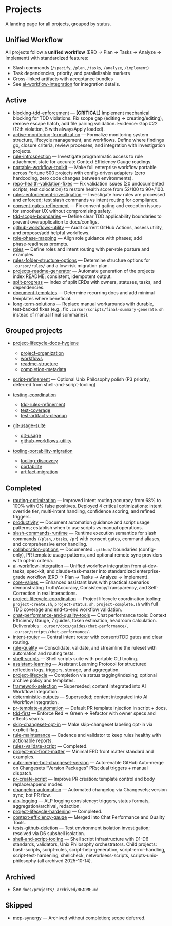 # Projects

A landing page for all projects, grouped by status.

## Unified Workflow

All projects follow a **unified workflow** (ERD → Plan → Tasks → Analyze → Implement) with standardized features:

- Slash commands (`/specify`, `/plan`, `/tasks`, `/analyze`, `/implement`)
- Task dependencies, priority, and parallelizable markers
- Cross-linked artifacts with acceptance bundles
- See [ai-workflow-integration](_archived/2025/ai-workflow-integration/erd.md) for integration details.

## Active

- [blocking-tdd-enforcement](./blocking-tdd-enforcement/erd.md) — **[CRITICAL]** Implement mechanical blocking for TDD violations. Fix scope gap (editing → creating/editing), remove escape hatch, add file pairing validation. Evidence: Gap #22 (12th violation, 5 with alwaysApply loaded).
- [active-monitoring-formalization](./active-monitoring-formalization/erd.md) — Formalize monitoring system structure, lifecycle management, and workflows. Define where findings go, closure criteria, review processes, and integration with investigation projects.
- [rule-introspection](./rule-introspection/erd.md) — Investigate programmatic access to rule attachment state for accurate Context Efficiency Gauge readings.
- [portable-workflow-toolkit](./portable-workflow-toolkit/erd.md) — Make full enterprise workflow portable across Fortune 500 projects with config-driven adapters (zero hardcoding, zero code changes between environments).
- [repo-health-validation-fixes](./repo-health-validation-fixes/erd.md) — Fix validation issues (20 undocumented scripts, test colocation) to restore health score from 52/100 to 90+/100.
- [rules-enforcement-investigation](./rules-enforcement-investigation/erd.md) — Investigate how rules are processed and enforced; test slash commands vs intent routing for compliance.
- [consent-gates-refinement](./consent-gates-refinement/erd.md) — Fix consent gating and exception issues for smoother UX without compromising safety.
- [tdd-scope-boundaries](./tdd-scope-boundaries/erd.md) — Define clear TDD applicability boundaries to prevent overapplication to docs/configs.
- [github-workflows-utility](./github-workflows-utility/erd.md) — Audit current GitHub Actions, assess utility, and propose/add helpful workflows.
- [role-phase-mapping](./role-phase-mapping/erd.md) — Align role guidance with phases; add phase‑readiness prompts.
- [roles](./roles/erd.md) — Define roles and intent routing with per‑role posture and examples.
- [rules-folder-structure-options](./rules-folder-structure-options/erd.md) — Determine structure options for `.cursor/rules/` and a low‑risk migration plan.
- [projects-readme-generator](./projects-readme-generator/erd.md) — Automate generation of the projects index README; consistent, idempotent output.
- [split-progress](./split-progress/erd.md) — Index of split ERDs with owners, statuses, tasks, and dependencies.
- [document-templates](./document-templates/erd.md) — Determine recurring docs and add minimal templates where beneficial.
- [long-term-solutions](./long-term-solutions/erd.md) — Replace manual workarounds with durable, test‑backed fixes (e.g., fix `.cursor/scripts/final-summary-generate.sh` instead of manual final summaries).

## Grouped projects

- [project-lifecycle-docs-hygiene](./project-lifecycle-docs-hygiene/erd.md)

  - [project-organization](./project-organization/erd.md)
  - [workflows](./workflows/erd.md)
  - [readme-structure](./readme-structure/erd.md)
  - [completion-metadata](./completion-metadata/erd.md)

- [script-refinement](./script-refinement/erd.md) — Optional Unix Philosophy polish (P3 priority, deferred from shell-and-script-tooling)

- [testing-coordination](./testing-coordination/erd.md)

  - [tdd-rules-refinement](./tdd-rules-refinement/erd.md)
  - [test-coverage](./test-coverage/erd.md)
  - [test-artifacts-cleanup](./test-artifacts-cleanup/erd.md)

- [git-usage-suite](./git-usage-suite/erd.md)

  - [git-usage](./git-usage/erd.md)
  - [github-workflows-utility](./github-workflows-utility/erd.md)

- [tooling-portability-migration](./tooling-portability-migration/erd.md)
  - [tooling-discovery](./tooling-discovery/erd.md)
  - [portability](./portability/erd.md)
  - [artifact-migration](./artifact-migration/erd.md)

## Completed

- [routing-optimization](_archived/2025/routing-optimization/final-summary.md) — Improved intent routing accuracy from 68% to 100% with 0% false positives. Deployed 4 critical optimizations: intent override tier, multi-intent handling, confidence scoring, and refined triggers.
- [productivity](../_archived/2025/productivity/final-summary.md) — Document automation guidance and script usage patterns; establish when to use scripts vs manual operations.
- [slash-commands-runtime](../_archived/2025/slash-commands-runtime/final-summary.md) — Runtime execution semantics for slash commands (`/plan`, `/tasks`, `/pr`) with consent gates, command aliases, and comprehensive error handling.
- [collaboration-options](./_archived/2025/collaboration-options/final-summary.md) — Documented `.github/` boundaries (config-only), PR template usage patterns, and optional remote sync providers with opt-in criteria.
- [ai-workflow-integration](_archived/2025/ai-workflow-integration/final-summary.md) — Unified workflow integration from ai-dev-tasks, spec-kit, and claude-task-master into standardized enterprise-grade workflow (ERD → Plan → Tasks → Analyze → Implement).
- [core-values](_archived/2025/core-values/final-summary.md) — Enhanced assistant laws with practical scenarios demonstrating Truth/Accuracy, Consistency/Transparency, and Self-Correction in real interactions.
- [project-lifecycle-coordination](_archived/2025/project-lifecycle-coordination/final-summary.md) — Project lifecycle coordination tooling: `project-create.sh`, `project-status.sh`, `project-complete.sh` with full TDD coverage and end-to-end workflow validation.
- [chat-performance-and-quality-tools](_archived/2025/chat-performance-and-quality-tools/final-summary.md) — Chat performance tools: Context Efficiency Gauge, 7 guides, token estimation, headroom calculation. Deliverables: `.cursor/docs/guides/chat-performance/`, `.cursor/scripts/chat-performance/`.
- [intent-router](_archived/2025/intent-router/final-summary.md) — Central intent router with consent/TDD gates and clear routing.
- [rule-quality](_archived/2025/rule-quality/final-summary.md) — Consolidate, validate, and streamline the ruleset with automation and routing tests.
- [shell-scripts](_archived/2025/shell-scripts/final-summary.md) — Shell scripts suite with portable CLI tooling.
- [assistant-learning](_archived/2025/assistant-learning/final-summary.md) — Assistant Learning Protocol for structured reflection logs, triggers, storage, and aggregation.
- [project-lifecycle](_archived/2025/project-lifecycle/final-summary.md) — Completion via status tagging/indexing; optional archive policy and templates.
- [framework-selection](_archived/2025/framework-selection/erd.md) — Superseded; content integrated into AI Workflow Integration.
- [deterministic-outputs](_archived/2025/deterministic-outputs/erd.md) — Superseded; content integrated into AI Workflow Integration.
- [pr-template-automation](_archived/2025/pr-template-automation/final-summary.md) — Default PR template injection in script + docs.
- [tdd-first](_archived/2025/tdd-first/final-summary.md) — Enforce Red → Green → Refactor with owner specs and effects seams.
- [skip-changeset-opt-in](_archived/2025/skip-changeset-opt-in/final-summary.md) — Make skip-changeset labeling opt-in via explicit flag.
- [rule-maintenance](_archived/2025/rule-maintenance/final-summary.md) — Cadence and validator to keep rules healthy with actionable reports.
- [rules-validate-script](_archived/2025/rules-validate-script/final-summary.md) — Completed.
- [project-erd-front-matter](_archived/2025/project-erd-front-matter/final-summary.md) — Minimal ERD front matter standard and examples.
- [auto-merge-bot-changeset-version](_archived/2025/auto-merge-bot-changeset-version/final-summary.md) — Auto‑enable GitHub Auto‑merge on Changesets “Version Packages” PRs; dual triggers + manual dispatch.
- [pr-create-script](_archived/2025/pr-create-script/erd.md) — Improve PR creation: template control and body replace/append modes.
- [changelog-automation](_archived/2025/changelog-automation/final-summary.md) — Automated changelog via Changesets; version sync; bot PR flow.
- [alp-logging](_archived/2025/alp-logging/final-summary.md) — ALP logging consistency: triggers, status formats, aggregation/archival, redaction.
- [project-lifecycle-hardening](_archived/2025/project-lifecycle-hardening/final-summary.md) — Completed.
- [context-efficiency-gauge](_archived/2025/context-efficiency-gauge/erd.md) — Merged into Chat Performance and Quality Tools.
- [tests-github-deletion](_archived/2025/tests-github-deletion/final-summary.md) — Test environment isolation investigation; resolved via D6 subshell isolation.
- [shell-and-script-tooling](_archived/2025/shell-and-script-tooling/final-summary.md) — Shell script infrastructure with D1-D6 standards, validators, Unix Philosophy orchestrators. Child projects: bash-scripts, script-rules, script-help-generation, script-error-handling, script-test-hardening, shellcheck, networkless-scripts, scripts-unix-philosophy (all archived 2025-10-14).

## Archived

- See `docs/projects/_archived/README.md`

## Skipped

- [mcp-synergy](_archived/2025/mcp-synergy/erd.md) — Archived without completion; scope deferred.
